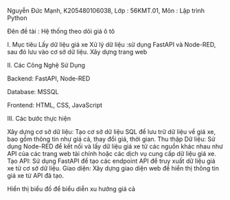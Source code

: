 Nguyễn Đức Mạnh, K205480106038, Lớp : 56KMT.01, Môn : Lập trình Python

Đên đề tài : Hệ thống theo dõi giá ô tô



I. Mục tiêu
Lấy dữ liệu giá xe
Xử lý dữ liệu :sử dụng FastAPI và Node-RED, sau đó lưu vào cơ sở dữ liệu.
Xây dựng trang web


II. Các Công Nghệ Sử Dụng

Backend: FastAPI, Node-RED

Database: MSSQL

Frontend: HTML, CSS, JavaScript



III. Các bước thực hiện

Xây dựng cơ sở dữ liệu:
Tạo cơ sở dữ liệu SQL để lưu trữ dữ liệu về giá xe, bao gồm thông tin như giá cả, thay đổi giá, thời gian.
Thu thập Dữ liệu:
Sử dụng Node-RED để kết nối và lấy dữ liệu giá xe từ các nguồn khác nhau như API của các trang web tài chính hoặc các dịch vụ cung cấp dữ liệu giá xe.
Tạo API:
Sử dụng FastAPI để tạo các endpoint API để truy xuất dữ liệu giá xe từ cơ sở dữ liệu.
Giao diện:
Xây dựng giao diện web để hiển thị thông tin giá xe từ API đã tạo.

Hiển thị biểu đồ để biểu diễn xu hướng giá cả
